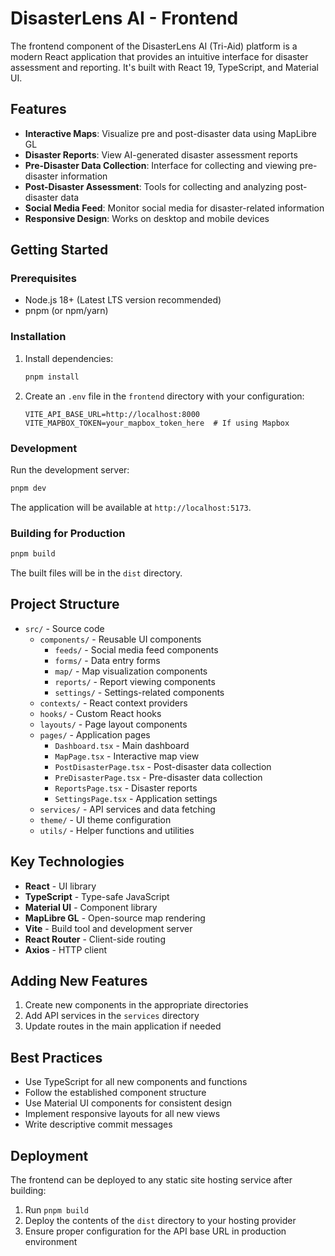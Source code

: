 # DisasterLens AI - Frontend

The frontend component of the DisasterLens AI (Tri-Aid) platform is a modern React application that provides an intuitive interface for disaster assessment and reporting. It's built with React 19, TypeScript, and Material UI.

## Features

- **Interactive Maps**: Visualize pre and post-disaster data using MapLibre GL
- **Disaster Reports**: View AI-generated disaster assessment reports
- **Pre-Disaster Data Collection**: Interface for collecting and viewing pre-disaster information
- **Post-Disaster Assessment**: Tools for collecting and analyzing post-disaster data
- **Social Media Feed**: Monitor social media for disaster-related information
- **Responsive Design**: Works on desktop and mobile devices

## Getting Started

### Prerequisites

- Node.js 18+ (Latest LTS version recommended)
- pnpm (or npm/yarn)

### Installation

1. Install dependencies:
   ```bash
   pnpm install
   ```

2. Create an `.env` file in the `frontend` directory with your configuration:
   ```
   VITE_API_BASE_URL=http://localhost:8000
   VITE_MAPBOX_TOKEN=your_mapbox_token_here  # If using Mapbox
   ```

### Development

Run the development server:

```bash
pnpm dev
```

The application will be available at `http://localhost:5173`.

### Building for Production

```bash
pnpm build
```

The built files will be in the `dist` directory.

## Project Structure

- `src/` - Source code
  - `components/` - Reusable UI components
    - `feeds/` - Social media feed components
    - `forms/` - Data entry forms
    - `map/` - Map visualization components
    - `reports/` - Report viewing components
    - `settings/` - Settings-related components
  - `contexts/` - React context providers
  - `hooks/` - Custom React hooks
  - `layouts/` - Page layout components
  - `pages/` - Application pages
    - `Dashboard.tsx` - Main dashboard
    - `MapPage.tsx` - Interactive map view
    - `PostDisasterPage.tsx` - Post-disaster data collection
    - `PreDisasterPage.tsx` - Pre-disaster data collection
    - `ReportsPage.tsx` - Disaster reports
    - `SettingsPage.tsx` - Application settings
  - `services/` - API services and data fetching
  - `theme/` - UI theme configuration
  - `utils/` - Helper functions and utilities

## Key Technologies

- **React** - UI library
- **TypeScript** - Type-safe JavaScript
- **Material UI** - Component library
- **MapLibre GL** - Open-source map rendering
- **Vite** - Build tool and development server
- **React Router** - Client-side routing
- **Axios** - HTTP client

## Adding New Features

1. Create new components in the appropriate directories
2. Add API services in the `services` directory
3. Update routes in the main application if needed

## Best Practices

- Use TypeScript for all new components and functions
- Follow the established component structure
- Use Material UI components for consistent design
- Implement responsive layouts for all new views
- Write descriptive commit messages

## Deployment

The frontend can be deployed to any static site hosting service after building:

1. Run `pnpm build`
2. Deploy the contents of the `dist` directory to your hosting provider
3. Ensure proper configuration for the API base URL in production environment

